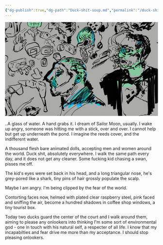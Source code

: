 ```yaml
---
{"dg-publish":true,"dg-path":"Duck-shit-soup.md","permalink":"/duck-shit-soup/","hide":true,"dgEnableSearch":"false"}
---
```



![2024-07-02.png](/img/user/gallery/2024-07-02.png)


..A glass of water.  A hand grabs it. I dream of Sailor Moon, usually. I wake up angry, someone was hitting me with a stick, over and over. I cannot help but get up underneath the pond. I imagine the reeds cover, and the indifferent water.

A thousand flesh bare animated dolls, accepting men and women around the world. Duck shit, absolutely everywhere. I walk the same path every day, and it does not get any cleaner. Some fucking kid chasing a swan, pisses me off. 

The kid's eyes were set back in his head, and a long triangular nose, he's grey-pored like a shark, tiny pins of hair grossly populate the scalp. 

Maybe I am angry. I'm being clipped by the fear of the world. 

Contorting faces now, helmed with plated clear raspberry steel, pink faced and sniffing the air, become a hundred shadows in coffee shop windows, a tiny tourist box. 

Today two ducks guard the center of the court and I walk around them, aiming to please any onlookers into thinking I'm some sort of environmental god - one in touch with his natural self, a respecter of all life. I know that my incapabilties and fear drive me more than my acceptance. I should stop pleasing onlookers.


